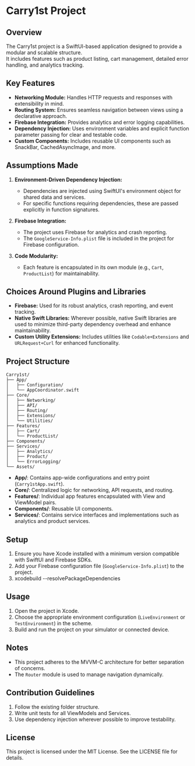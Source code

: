 # Carry1st Project

## Overview
The Carry1st project is a SwiftUI-based application designed to provide a modular and scalable structure.  
It includes features such as product listing, cart management, detailed error handling, and analytics tracking.

## Key Features
- **Networking Module:** Handles HTTP requests and responses with extensibility in mind.
- **Routing System:** Ensures seamless navigation between views using a declarative approach.
- **Firebase Integration:** Provides analytics and error logging capabilities.
- **Dependency Injection:** Uses environment variables and explicit function parameter passing for clear and testable code.
- **Custom Components:** Includes reusable UI components such as SnackBar, CachedAsyncImage, and more.

## Assumptions Made
1. **Environment-Driven Dependency Injection:**  
   - Dependencies are injected using SwiftUI's environment object for shared data and services.
   - For specific functions requiring dependencies, these are passed explicitly in function signatures.

2. **Firebase Integration:**  
   - The project uses Firebase for analytics and crash reporting.  
   - The `GoogleService-Info.plist` file is included in the project for Firebase configuration.

3. **Code Modularity:**  
   - Each feature is encapsulated in its own module (e.g., `Cart`, `ProductList`) for maintainability.

## Choices Around Plugins and Libraries
- **Firebase:** Used for its robust analytics, crash reporting, and event tracking.
- **Native Swift Libraries:** Wherever possible, native Swift libraries are used to minimize third-party dependency overhead and enhance maintainability.
- **Custom Utility Extensions:** Includes utilities like `Codable+Extensions` and `URLRequest+Curl` for enhanced functionality.

## Project Structure
```
Carry1st/
├── App/
│   ├── Configuration/
│   └── AppCoordinator.swift
├── Core/
│   ├── Networking/
│   ├── API/
│   ├── Routing/
│   ├── Extensions/
│   └── Utilities/
├── Features/
│   ├── Cart/
│   └── ProductList/
├── Components/
├── Services/
│   ├── Analytics/
│   ├── Product/
│   └── ErrorLogging/
└── Assets/
```
- **App/**: Contains app-wide configurations and entry point (`Carry1stApp.swift`).
- **Core/**: Centralized logic for networking, API requests, and routing.
- **Features/**: Individual app features encapsulated with View and ViewModel pairs.
- **Components/**: Reusable UI components.
- **Services/**: Contains service interfaces and implementations such as analytics and product services.

## Setup
1. Ensure you have Xcode installed with a minimum version compatible with SwiftUI and Firebase SDKs.
2. Add your Firebase configuration file (`GoogleService-Info.plist`) to the project.
3. xcodebuild --resolvePackageDependencies

## Usage
1. Open the project in Xcode.
2. Choose the appropriate environment configuration (`LiveEnvironment` or `TestEnvironment`) in the scheme.
3. Build and run the project on your simulator or connected device.

## Notes
- This project adheres to the MVVM-C architecture for better separation of concerns.
- The `Router` module is used to manage navigation dynamically.

## Contribution Guidelines
1. Follow the existing folder structure.
2. Write unit tests for all ViewModels and Services.
3. Use dependency injection wherever possible to improve testability.

## License
This project is licensed under the MIT License. See the LICENSE file for details.
